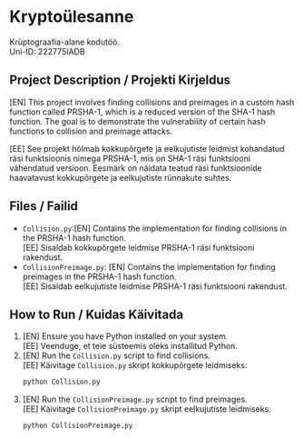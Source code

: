 # Kryptoülesanne
Krüptograafia-alane kodutöö.<br>
Uni-ID: 222775IADB

## Project Description / Projekti Kirjeldus
[EN] This project involves finding collisions and preimages in a custom hash function called PRSHA-1, which is a reduced version of the SHA-1 hash function. The goal is to demonstrate the vulnerability of certain hash functions to collision and preimage attacks.<br>

[EE] See projekt hõlmab kokkupõrgete ja eelkujutiste leidmist kohandatud räsi funktsioonis nimega PRSHA-1, mis on SHA-1 räsi funktsiooni vähendatud versioon. Eesmärk on näidata teatud räsi funktsioonide haavatavust kokkupõrgete ja eelkujutiste rünnakute suhtes.

## Files / Failid
- `Collision.py`:[EN] Contains the implementation for finding collisions in the PRSHA-1 hash function.<br> [EE] Sisaldab kokkupõrgete leidmise PRSHA-1 räsi funktsiooni rakendust.
- `CollisionPreimage.py`: [EN] Contains the implementation for finding preimages in the PRSHA-1 hash function.<br> [EE] Sisaldab eelkujutiste leidmise PRSHA-1 räsi funktsiooni rakendust.

## How to Run / Kuidas Käivitada
1. [EN] Ensure you have Python installed on your system.<br> [EE] Veenduge, et teie süsteemis oleks installitud Python.
2. [EN] Run the `Collision.py` script to find collisions.<br> [EE] Käivitage `Collision.py` skript kokkupõrgete leidmiseks:
    ```sh
    python Collision.py
    ```
3. [EN] Run the `CollisionPreimage.py` script to find preimages.<br> [EE] Käivitage `CollisionPreimage.py` skript eelkujutiste leidmiseks:
    ```sh
    python CollisionPreimage.py
    ```
